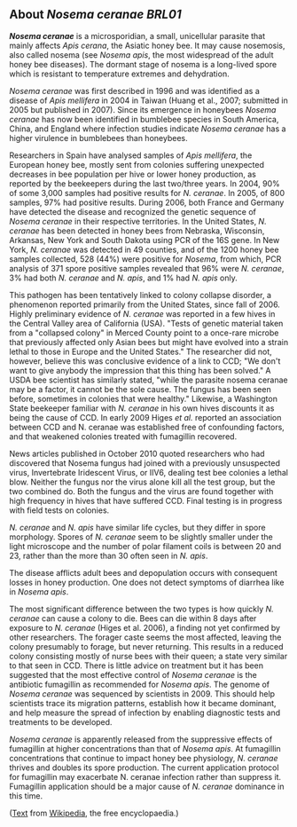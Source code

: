 About *Nosema ceranae BRL01* 
----------------------------



***Nosema ceranae*** is a microsporidian, a small, unicellular parasite
that mainly affects *Apis cerana*, the Asiatic honey bee. It may cause
nosemosis, also called nosema (see *Nosema apis*, the most widespread of
the adult honey bee diseases). The dormant stage of nosema is a
long-lived spore which is resistant to temperature extremes and
dehydration.

*Nosema ceranae* was first described in 1996 and was identified as a
disease of *Apis mellifera* in 2004 in Taiwan (Huang et al., 2007;
submitted in 2005 but published in 2007). Since its emergence in
honeybees *Nosema ceranae* has now been identified in bumblebee species
in South America, China, and England where infection studies indicate
*Nosema ceranae* has a higher virulence in bumblebees than honeybees.

Researchers in Spain have analysed samples of *Apis mellifera*, the
European honey bee, mostly sent from colonies suffering unexpected
decreases in bee population per hive or lower honey production, as
reported by the beekeepers during the last two/three years. In 2004, 90%
of some 3,000 samples had positive results for *N. ceranae*. In 2005, of
800 samples, 97% had positive results. During 2006, both France and
Germany have detected the disease and recognized the genetic sequence of
*Nosema ceranae* in their respective territories. In the United States,
*N. ceranae* has been detected in honey bees from Nebraska, Wisconsin,
Arkansas, New York and South Dakota using PCR of the 16S gene. In New
York, *N. ceranae* was detected in 49 counties, and of the 1200 honey
bee samples collected, 528 (44%) were positive for *Nosema*, from which,
PCR analysis of 371 spore positive samples revealed that 96% were *N.
ceranae*, 3% had both *N. ceranae* and *N. apis*, and 1% had *N. apis*
only.

This pathogen has been tentatively linked to colony collapse disorder, a
phenomenon reported primarily from the United States, since fall of
2006. Highly preliminary evidence of *N. ceranae* was reported in a few
hives in the Central Valley area of California (USA). \"Tests of genetic
material taken from a \"collapsed colony\" in Merced County point to a
once-rare microbe that previously affected only Asian bees but might
have evolved into a strain lethal to those in Europe and the United
States.\" The researcher did not, however, believe this was conclusive
evidence of a link to CCD; \"We don\'t want to give anybody the
impression that this thing has been solved.\" A USDA bee scientist has
similarly stated, \"while the parasite nosema ceranae may be a factor,
it cannot be the sole cause. The fungus has been seen before, sometimes
in colonies that were healthy.\" Likewise, a Washington State beekeeper
familiar with *N. ceranae* in his own hives discounts it as being the
cause of CCD. In early 2009 Higes *et al.* reported an association
between CCD and N. ceranae was established free of confounding factors,
and that weakened colonies treated with fumagillin recovered.

News articles published in October 2010 quoted researchers who had
discovered that Nosema fungus had joined with a previously unsuspected
virus, Invertebrate Iridescent Virus, or IIV6, dealing test bee colonies
a lethal blow. Neither the fungus nor the virus alone kill all the test
group, but the two combined do. Both the fungus and the virus are found
together with high frequency in hives that have suffered CCD. Final
testing is in progress with field tests on colonies.

*N. ceranae* and *N. apis* have similar life cycles, but they differ in
spore morphology. Spores of *N. ceranae* seem to be slightly smaller
under the light microscope and the number of polar filament coils is
between 20 and 23, rather than the more than 30 often seen in *N. apis*.

The disease afflicts adult bees and depopulation occurs with consequent
losses in honey production. One does not detect symptoms of diarrhea
like in *Nosema apis*.

The most significant difference between the two types is how quickly *N.
ceranae* can cause a colony to die. Bees can die within 8 days after
exposure to *N. ceranae* (Higes et al. 2006), a finding not yet
confirmed by other researchers. The forager caste seems the most
affected, leaving the colony presumably to forage, but never returning.
This results in a reduced colony consisting mostly of nurse bees with
their queen; a state very similar to that seen in CCD. There is little
advice on treatment but it has been suggested that the most effective
control of *Nosema ceranae* is the antibiotic fumagillin as recommended
for *Nosema apis*. The genome of *Nosema ceranae* was sequenced by
scientists in 2009. This should help scientists trace its migration
patterns, establish how it became dominant, and help measure the spread
of infection by enabling diagnostic tests and treatments to be
developed.

*Nosema ceranae* is apparently released from the suppressive effects of
fumagillin at higher concentrations than that of *Nosema apis*. At
fumagillin concentrations that continue to impact honey bee physiology,
*N. ceranae* thrives and doubles its spore production. The current
application protocol for fumagillin may exacerbate N. ceranae infection
rather than suppress it. Fumagillin application should be a major cause
of *N. ceranae* dominance in this time.

([Text](http://en.wikipedia.org/wiki/Nosema_ceranae) from
[Wikipedia](http://en.wikipedia.org/), the free encyclopaedia.)
